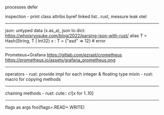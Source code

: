 processes
defer

inspection - print class attribs
byref
linked list...rust, measure leak
otel

----
json: untyped data (x.as_a), json to dict:
https://whoisryosuke.com/blog/2022/parsing-json-with-rust/
alias T = Hash(String, T | Int32)
x : T = {"asd" => 12} # error

----
Prometeus+Grafana
https://gitlab.com/ezrast/crometheus
https://prometheus.io/assets/grafana_prometheus.png

----
operators - rust: provide impl for each integer & floating type
mixin - rust: macro for copying methods

----
chaining methods - rust:
cute::
c![x for 1..10]

----
flags as args
foo(flags=.READ+.WRITE)
